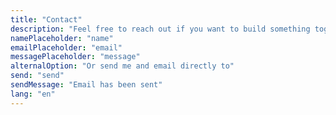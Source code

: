 ```yaml
---
title: "Contact"
description: "Feel free to reach out if you want to build something together, have a question, or just want to connect"
namePlaceholder: "name"
emailPlaceholder: "email"
messagePlaceholder: "message"
alternalOption: "Or send me and email directly to"
send: "send"
sendMessage: "Email has been sent"
lang: "en"
---
```

